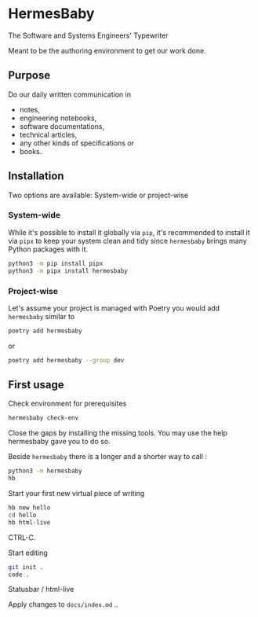 # HermesBaby

The Software and Systems Engineers' Typewriter

Meant to be the authoring environment to get our work done.

## Purpose

Do our daily written communication in

- notes,
- engineering notebooks,
- software documentations,
- technical articles,
- any other kinds of specifications or
- books.


## Installation

Two options are available: System-wide or project-wise

### System-wide

While it's possible to install it globally via `pip`, it's recommended to install it via `pipx` to keep your system clean and tidy since `hermesbaby` brings many Python packages with it.


```bash
python3 -m pip install pipx
python3 -m pipx install hermesbaby
```


### Project-wise

Let's assume your project is managed with Poetry you would add `hermesbaby` similar to

```bash
poetry add hermesbaby
```

or

```bash
poetry add hermesbaby --group dev
```


## First usage

Check environment for prerequisites

```bash
hermesbaby check-env
```

Close the gaps by installing the missing tools. You may use the help hermesbaby gave you to do so.

Beside `hermesbaby` there is a longer and a shorter way to call :

```bash
python3 -m hermesbaby
hb
```


Start your first new virtual piece of writing

```bash
hb new hello
cd hello
hb html-live
```

CTRL-C.


Start editing

```bash
git init .
code .
```

Statusbar / html-live

Apply changes to `docs/index.md` ..

